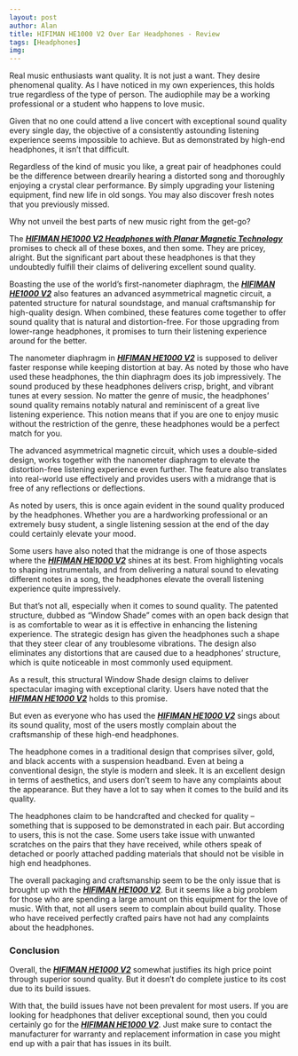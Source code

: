 ```yaml
---
layout: post
author: Alan
title: HIFIMAN HE1000 V2 Over Ear Headphones - Review
tags: [Headphones]
img: 
---
```


Real music enthusiasts want quality. It is not just a want. They desire phenomenal quality. As I have noticed in my own experiences, this holds true regardless of the type of person. The audiophile may be a working professional or a student who happens to love music.
 
Given that no one could attend a live concert with exceptional sound quality every single day, the objective of a consistently astounding listening experience seems impossible to achieve. But as demonstrated by high-end headphones, it isn’t that difficult.
 
Regardless of the kind of music you like, a great pair of headphones could be the difference between drearily hearing a distorted song and thoroughly enjoying a crystal clear performance. By simply upgrading your listening equipment,  find new life in old songs. You may also discover fresh notes that you previously missed.

Why not unveil the best parts of new music right from the get-go?   
 
The [***HIFIMAN HE1000 V2 Headphones with Planar Magnetic Technology***](https://www.amazon.com/HIFIMAN-HE1000-V2-Magnetic-Headphone/dp/B01I50644C/ref=sr_1_13&tag=reviewhuntr-20) promises to check all of these boxes, and then some. They are pricey, alright. But the significant part about these headphones is that they undoubtedly fulfill their claims of delivering excellent sound quality.
 
Boasting the use of the world’s first-nanometer diaphragm, the [***HIFIMAN HE1000 V2***](https://www.amazon.com/HIFIMAN-HE1000-V2-Magnetic-Headphone/dp/B01I50644C/ref=sr_1_13&tag=reviewhuntr-20) also features an advanced asymmetrical magnetic circuit, a patented structure for natural soundstage, and manual craftsmanship for high-quality design. When combined, these features come together to offer sound quality that is natural and distortion-free. For those upgrading from lower-range headphones, it promises to turn their listening experience around for the better.
 
The nanometer diaphragm in [***HIFIMAN HE1000 V2***](https://www.amazon.com/HIFIMAN-HE1000-V2-Magnetic-Headphone/dp/B01I50644C/ref=sr_1_13&tag=reviewhuntr-20) is supposed to deliver faster response while keeping distortion at bay. As noted by those who have used these headphones, the thin diaphragm does its job impressively. The sound produced by these headphones delivers crisp, bright, and vibrant tunes at every session. No matter the genre of music, the headphones’ sound quality remains notably natural and reminiscent of a great live listening experience. This notion means that if you are one to enjoy music without the restriction of the genre, these headphones would be a perfect match for you.
 
The advanced asymmetrical magnetic circuit, which uses a double-sided design, works together with the nanometer diaphragm to elevate the distortion-free listening experience even further. The feature also translates into real-world use effectively and provides users with a midrange that is free of any reflections or deflections.

As noted by users, this is once again evident in the sound quality produced by the headphones. Whether you are a hardworking professional or an extremely busy student, a single listening session at the end of the day could certainly elevate your mood.
 
Some users have also noted that the midrange is one of those aspects where the [***HIFIMAN HE1000 V2***](https://www.amazon.com/HIFIMAN-HE1000-V2-Magnetic-Headphone/dp/B01I50644C/ref=sr_1_13&tag=reviewhuntr-20) shines at its best. From highlighting vocals to shaping instrumentals, and from delivering a natural sound to elevating different notes in a song, the headphones elevate the overall listening experience quite impressively.
 
But that’s not all, especially when it comes to sound quality. The patented structure, dubbed as “Window Shade” comes with an open back design that is as comfortable to wear as it is effective in enhancing the listening experience. The strategic design has given the headphones such a shape that they steer clear of any troublesome vibrations. The design also eliminates any distortions that are caused due to a headphones’ structure, which is quite noticeable in most commonly used equipment.
 
As a result, this structural Window Shade design claims to deliver spectacular imaging with exceptional clarity. Users have noted that the [***HIFIMAN HE1000 V2***](https://www.amazon.com/HIFIMAN-HE1000-V2-Magnetic-Headphone/dp/B01I50644C/ref=sr_1_13&tag=reviewhuntr-20) holds to this promise.
 
But even as everyone who has used the [***HIFIMAN HE1000 V2***](https://www.amazon.com/HIFIMAN-HE1000-V2-Magnetic-Headphone/dp/B01I50644C/ref=sr_1_13&tag=reviewhuntr-20) sings about its sound quality, most of the users mostly complain about the craftsmanship of these high-end headphones.
 
The headphone comes in a traditional design that comprises silver, gold, and black accents with a suspension headband. Even at being a conventional design, the style is modern and sleek. It is an excellent design in terms of aesthetics, and users don’t seem to have any complaints about the appearance. But they have a lot to say when it comes to the build and its quality.
 
The headphones claim to be handcrafted and checked for quality – something that is supposed to be demonstrated in each pair. But according to users, this is not the case. Some users take issue with unwanted scratches on the pairs that they have received, while others speak of detached or poorly attached padding materials that should not be visible in high end headphones.
 
The overall packaging and craftsmanship seem to be the only issue that is brought up with the [***HIFIMAN HE1000 V2***](https://www.amazon.com/HIFIMAN-HE1000-V2-Magnetic-Headphone/dp/B01I50644C/ref=sr_1_13&tag=reviewhuntr-20). But it seems like a big problem for those who are spending a large amount on this equipment for the love of music. With that, not all users seem to complain about build quality. Those who have received perfectly crafted pairs have not had any complaints about the headphones.
 
### Conclusion

Overall, the [***HIFIMAN HE1000 V2***](https://www.amazon.com/HIFIMAN-HE1000-V2-Magnetic-Headphone/dp/B01I50644C/ref=sr_1_13&tag=reviewhuntr-20) somewhat justifies its high price point through superior sound quality. But it doesn’t do complete justice to its cost due to its build issues.
 
With that, the build issues have not been prevalent for most users. If you are looking for headphones that deliver exceptional sound, then you could certainly go for the [***HIFIMAN HE1000 V2***](https://www.amazon.com/HIFIMAN-HE1000-V2-Magnetic-Headphone/dp/B01I50644C/ref=sr_1_13&tag=reviewhuntr-20). Just make sure to contact the manufacturer for warranty and replacement information in case you might end up with a pair that has issues in its built.
